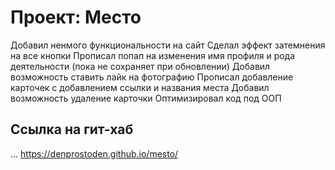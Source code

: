 # Проект: Место

Добавил ненмого функциональности на сайт
Сделал эффект затемнения на все кнопки
Прописал попап на изменения имя профиля и рода деятельности (пока не сохраняет при обновлении)
Добавил возможноcть ставить лайк на фотографию
Прописал добавление карточек с добавлением ссылки и названия места
Добавил возможность удаление карточки
Оптимизировал код под ООП

## Ссылка на гит-хаб
...
https://denprostoden.github.io/mesto/